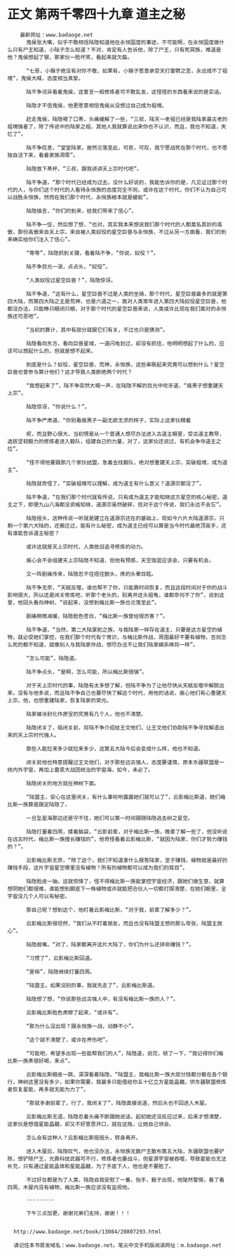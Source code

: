 # 正文 第两千零四十九章 道主之秘
        最新网址：www.badaoge.net
          鬼侯张大嘴，似乎不敢相信陆隐知道他在永恒国度的事迹，不可能啊，在永恒国度做什么只有尸王知道，小陆子怎么知道？不对，肯定有人告诉他，除了尸王，只有死冥族，难道是他？鬼侯想起了银，那家伙一脸坏笑，看起来就欠扁。
      
          “七哥，小猴子绝没有对你不敬，如果有，小猴子愿意承受天打雷劈之苦，永远成不了祖境”，鬼侯大喊，态度相当真挚。
      
          陆不争诧异看着鬼侯，这誓言一般修炼者可不敢乱发，这怪怪的东西看来说的是实话。
      
          陆隐才不信鬼侯，他更愿意相信鬼侯从没想过自己成为祖境。
      
          赶走鬼侯，陆隐喝了口茶，头痛缓解了一些，“三叔，陆天一老祖已经是我陆家最古老的祖境强者了，除了传说中的陆家之祖，其他人我就算说出来你也不认识，而且，我也不知道，失忆了”。
      
          陆不争叹息，“堂堂陆家，居然沦落至此，可悲，可叹，我宁愿战死在那个时代，也不愿独自活下来，看着家族凋零”。
      
          陆隐放下茶杯，“三叔，跟我讲讲天上宗时代吧”。
      
          陆不争道，“那个时代已经成为过去，没什么好说的，我能告诉你的是，凡见证过那个时代的人，与你们这个时代的人看待永恒族的态度完全不同，或许在这个时代，你们不认为自己可以战胜永恒族，然而在我们那个时代，永恒族根本就是蝼蚁”。
      
          陆隐插言，“你们的到来，给我们带来了信心”。
      
          陆不争一怔，然后想了想，“也对，其实我本来想说我们那个时代的人都莫名其妙的高傲，那份高傲来自天上宗，来自被人类奴役的星空巨兽与永恒族，不过从另一方面看，我们的到来确实给你们注入了信心”。
      
          “等等”，陆隐抓到关键，看着陆不争，“你说，奴役？”。
      
          陆不争目光一凛，点点头，“奴役”。
      
          “人类奴役过星空巨兽？”，陆隐惊讶。
      
          陆不争道，“这有什么，星空巨兽不过是人类的坐骑，那个时代，星空巨兽最多的就是第四大陆，而第四大陆之主是荒神，也是六道之一，面对人类常年进入第四大陆奴役星空巨兽，他都没办法，只能睁只眼闭只眼，对于那个时代的星空巨兽来说，人类或许比现在我们面对的永恒族还可恶吧”。
      
          “当初的算计，其中有部分就跟它们有关，不过也只是猜测”。
      
          陆隐看向东方，看向巨兽星域，一道闪电划过，却没有抓住，他明明想起了什么的，应该可以想起什么的，但就是想不起来。
      
          到底是什么？奴役，星空巨兽，荒神，永恒族，这些串联起来究竟可以想到什么？星空巨兽也曾参与算计他们？这才导致人类断绝两个时代？
      
          “我想起来了”，陆不争突然大喊一声，在陆隐不解的目光中咬牙道，“痕黑子想重建天上宗”。
      
          陆隐惊讶，“你说什么？”。
      
          陆不争严肃道，“你别看痕黑子一副无欲无求的样子，实际上这家伙精着
      
          呢，而且野心很大，当初愣是从一个普通人想尽办法进入古道主眼里，受古道主教导，选拔坚韧毅力的修炼者进入毅队，组建自己的力量，对了，这家伙还说过，有机会争夺道主之位”。
      
          “怪不得他要跟那几个家伙结盟，急着去找毅队，绝对想重建天上宗，突破祖境，成为道主”。
      
          陆隐就奇怪了，“突破祖境可以理解，成为道主有什么意义？道源宗都没了”。
      
          陆不争道，“在我们那个时代就有传说，只有成为道主才能知晓这方星空的核心秘密，道主之下，即便九山八海都没资格知晓，道源宗虽然破碎，但对于这个传说，我们永远不会忘”。
      
          陆隐摇头，这种传说一听就是建立在道源宗还在的基础上，现如今六片大陆道源宗，只剩一个第六大陆的，还搬迁过，能有什么秘密，成为道主已经可以算是当今时代最绝顶高手，还有谁能告诉道主秘密？
      
          或许这就是天上宗时代，人类依旧追寻修炼的动力。
      
          痕心会不会组建天上宗陆隐不知道，但他有预感，天空珈蓝应该会，只要有机会。
      
          又一阵剧痛传来，陆隐忍不住捂住额头，疼的头晕目眩。
      
          陆不争无奈，“天赋反噬，谁也帮不了你，只能靠时间恢复，而且这段时间对于你的战斗影响很大，所以还是闭关修炼吧，听那个老头的，别离开这头祖龟，谁都奈何不了你”，说到这里，他回头看向神树，“说起来，没想到梅比斯一族也沦落至此”。
      
          剧痛稍微减缓，陆隐脸色苍白，“梅比斯一族曾经很厉害？”。
      
          陆不争道，“当然，第二大陆掌舵之族，与我陆家一样存在道主，只要是这方星空的植物，就必受她们掌控，在我们那个时代有个常识，与梅比斯作战，周围最好不要有植物，否则怎么死的都不知道，就像别人与我陆家作战，想尽办法不让我们陆家嫡系唤将一样”。
      
          “怎么可能”，陆隐道。
      
          陆不争点头，“是啊，怎么可能，所以梅比斯很强”。
      
          对于天上宗时代的事，陆隐有太多想了解，但陆不争为了让他尽快从天赋反噬中解脱出来，没有与他多说，而且陆不争自己也要尽快了解这个时代，用他的话说，痕心他们有心重建天上宗，他，也想重建陆家，恢复陆家的荣光。
      
          陆家被冰封化作原宝的究竟有几个人，他也不清楚。
      
          陆隐闭关了，临闭关前，将陆不争介绍给王文他们，让王文他们协助陆不争寻找解语出来的天上宗时代强人。
      
          那些人能拉来多少就拉来多少，这第五大陆今后会变成什么样，他也不知道。
      
          闭关前他也特意提醒过王文他们，对于那些远古强人，态度要谨慎，原本东疆联盟是一统内外宇宙，再加上雷恩大战团统治的宇宙海，如今，未必了。
      
          陆隐闭关的地方就在神树下面。
      
          “陆盟主，安心在这里闭关，有什么事吩咐露露她们就可以了”，云影梅比斯道，她们梅比斯一族算是跟定陆隐了，
      
          一旦坠星海那边还是守不住，她们可以第一时间跟随陆隐逃去树之星空。
      
          陆隐打量着四周，揉着脑袋，“云影前辈，对于梅比斯一族，晚辈了解一些了，但没听说在远古时代，梅比斯一族擅长赚钱的”，他奇怪看着云影梅比斯，“就因为陆家，你们才努力赚钱的？”。
      
          云影梅比斯无奈，“除了这个，我们不知道拿什么报答陆家，至于赚钱，植物就是最好的赚钱手段，这片宇宙星空哪里没有植物？所有的植物都可以成为我们的耳目”。
      
          陆隐脸皮一抽，这就惊悚了，怪不得梅比斯一族能掌控宇宙经济，跟她们做生意，就算想阴她们都很难，谁能想到脚底下一株植物或许就能把合伙人一切都打探清楚，在她们眼里，全宇宙没几个人可以有秘密。
      
          那自己呢？想到这个，他盯着云影梅比斯，“对于我，前辈了解多少？”。
      
          云影梅比斯很坦然，“我们从不盯着朋友，而且也没有陆盟主想的那么夸张，陆盟主放心”。
      
          陆隐抿嘴，“对了，陆家都离开这片大陆了，你们为什么还拼命赚钱？”。
      
          “习惯了”，云影梅比斯回道。
      
          “是嘛”，陆隐继续打量四周。
      
          “陆盟主，如果没别的事，我就先走了”，云影梅比斯道。
      
          陆隐想了想，“你说那些远古强人中，有没有梅比斯一族的人？”。
      
          云影梅比斯脸色肃穆了起来，“或许有”。
      
          “那为什么没出现？跟永恒族一战，动静不小”。
      
          “这个就不清楚了，或许在养伤吧”。
      
          “可能吧，希望多出现一些能帮我们的人”，陆隐道，说完，顿了一下，“我记得你们梅比斯一族茶很好喝，来点”。
      
          云影梅比斯眼皮一跳，深深看着陆隐，“陆盟主，我梅比斯一族大部分钱都分散在各个银行，神树这里没有多少，如果你需要，我最多只能借给你五十亿立方星能晶髓，供东疆联盟修炼者恢复星能，再多就无能为力了”。
      
          “那就多谢前辈了，行了，我闭关了”，陆隐直接说道，然后头也不回进入木屋。
      
          云影梅比斯无语，陆隐忍着头痛不断跟她说话，起初她还没反应过来，后来才想清楚，这家伙是想借星能晶髓，却又不好意思开口，就在这拖，让她自己领会。
      
          怎么会有这种人？云影梅比斯摇摇头，转身离开。
      
          进入木屋后，陆隐叹气，他也没办法，永恒族无数尸王散布第五大陆，东疆联盟也要铲除，想铲除尸王，光靠科技武器可不行，修炼者也要战斗，但星源宇宙被吞噬，导致星能也无法补充，只有通过星能晶体和星能晶髓，为了手底下人，他也是不要脸了。
      
          不过好在都是为了人类，陆隐自我安慰了一番，抬手，骰子出现，他陡然警惕，看了看四周，木屋内没有植物，梅比斯一族应该没有监视他。
      
          ---------
      
          下午三点加更，谢谢兄弟们支持，谢谢！！！
      
      
      http://www.badaoge.net/book/13084/20807293.html
      
      请记住本书首发域名：www.badaoge.net。笔尖中文手机版阅读网址：m.badaoge.net